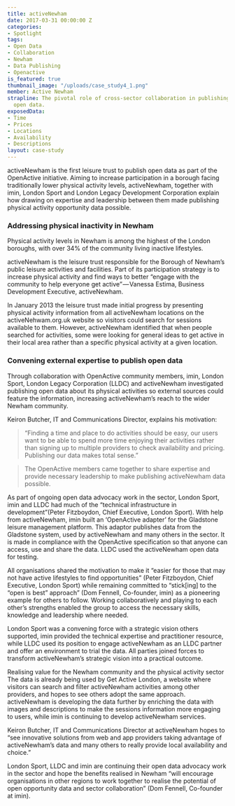 ```yaml
---
title: activeNewham
date: 2017-03-31 00:00:00 Z
categories:
- Spotlight
tags:
- Open Data
- Collaboration
- Newham
- Data Publishing
- Openactive
is_featured: true
thumbnail_image: "/uploads/case_study4_1.png"
member: Active Newham
strapline: The pivotal role of cross-sector collaboration in publishing activeNewham
  open data.
exposedData:
- Time
- Prices
- Locations
- Availability
- Descriptions
layout: case-study
---
```


activeNewham is the first leisure trust to publish open data as part of the OpenActive initiative. Aiming to increase participation in a borough facing traditionally lower physical activity levels, activeNewham, together with imin, London Sport and London Legacy Development Corporation explain how drawing on expertise and leadership between them made publishing physical activity opportunity data possible.


### Addressing physical inactivity in Newham
Physical activity levels in Newham is among the highest of the London boroughs, with over 34% of the community living inactive lifestyles.

activeNewham is the leisure trust responsible for the Borough of Newham’s public leisure activities and facilities. Part of its participation strategy is to increase physical activity and find ways to better “engage with the community to help everyone get active” — Vanessa Estima, Business Development Executive, activeNewham.

In January 2013 the leisure trust made initial progress by presenting physical activity information from all activeNewham locations on the activeNehwam.org.uk website so visitors could search for sessions available to them. However, activeNewham identified that when people searched for activities, some were looking for general ideas to get active in their local area rather than a specific physical activity at a given location.

### Convening external expertise to publish open data
Through collaboration with OpenActive community members, imin, London Sport, London Legacy Corporation (LLDC) and activeNewham investigated publishing open data about its physical activities so external sources could feature the information, increasing activeNewham’s reach to the wider Newham community.

Keiron Butcher, IT and Communications Director, explains his motivation:

>  “Finding a time and place to do activities should be easy, our users want to be able to spend more time enjoying their activities rather than signing up to multiple providers to check availability and pricing. Publishing our data makes total sense.”

> The OpenActive members came together to share expertise and provide necessary leadership to make publishing activeNewham data possible.

As part of ongoing open data advocacy work in the sector, London Sport, imin and LLDC had much of the “technical infrastructure in development”(Peter Fitzboydon, Chief Executive, London Sport). With help from activeNewham, imin built an ‘OpenActive adapter’ for the Gladstone leisure management platform. This adaptor publishes data from the Gladstone system, used by activeNewham and many others in the sector. It is made in compliance with the OpenActive specification so that anyone can access, use and share the data. LLDC used the activeNewham open data for testing.

All organisations shared the motivation to make it “easier for those that may not have active lifestyles to find opportunities” (Peter Fitzboydon, Chief Executive, London Sport) while remaining committed to “stick[ing] to the “open is best” approach” (Dom Fennell, Co-founder, imin) as a pioneering example for others to follow. Working collaboratively and playing to each other’s strengths enabled the group to access the necessary skills, knowledge and leadership where needed.

London Sport was a convening force with a strategic vision others supported, imin provided the technical expertise and practitioner resource, while LLDC used its position to engage activeNewham as an LLDC partner and offer an environment to trial the data. All parties joined forces to transform activeNewham’s strategic vision into a practical outcome.

Realising value for the Newham community and the physical activity sector
The data is already being used by Get Active London, a website where visitors can search and filter activeNewham activities among other providers, and hopes to see others adopt the same approach. activeNewham is developing the data further by enriching the data with images and descriptions to make the sessions information more engaging to users, while imin is continuing to develop activeNewham services.

Keiron Butcher, IT and Communications Director at activeNewham hopes to “see innovative solutions from web and app providers taking advantage of activeNewham’s data and many others to really provide local availability and choice.”

London Sport, LLDC and imin are continuing their open data advocacy work in the sector and hope the benefits realised in Newham “will encourage organisations in other regions to work together to realise the potential of open opportunity data and sector collaboration” (Dom Fennell, Co-founder at imin).